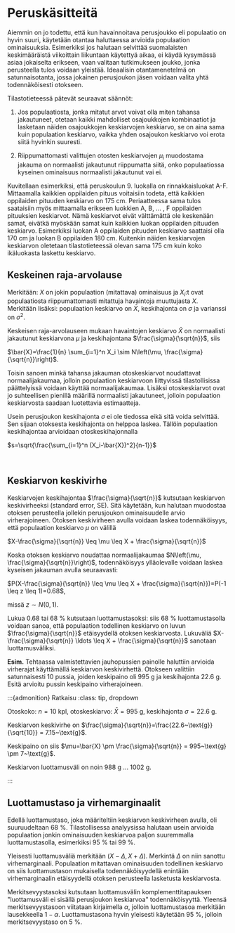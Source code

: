 # Peruskäsitteitä

Aiemmin on jo todettu, että kun havainnoitava perusjoukko eli populaatio on hyvin suuri, käytetään otantaa haluttaessa arvioida populaation ominaisuuksia. Esimerkiksi jos halutaan selvittää suomalaisten keskimääräistä viikoittain liikuntaan käytettyä aikaa, ei käydä kysymässä asiaa jokaiselta erikseen, vaan valitaan tutkimukseen joukko, jonka perusteella tulos voidaan yleistää. Ideaalisin otantamenetelmä on satunnaisotanta, jossa jokainen perusjoukon jäsen voidaan valita yhtä todennäköisesti otokseen.

Tilastotieteessä pätevät seuraavat säännöt: 

1. Jos populaatiosta, jonka mitatut arvot voivat olla miten tahansa jakautuneet, otetaan kaikki mahdolliset osajoukkojen kombinaatiot ja lasketaan näiden osajoukkojen keskiarvojen keskiarvo, se on aina sama kuin populaation keskiarvo, vaikka yhden osajoukon keskiarvo voi erota siitä hyvinkin suuresti.

2. Riippumattomasti valittujen otosten keskiarvojen $\mu_i$ muodostama jakauma on normaalisti jakautunut riippumatta siitä, onko populaatiossa kyseinen ominaisuus normaalisti jakautunut vai ei.

Kuvitellaan esimerkiksi, että peruskoulun 9. luokalla on rinnakkaisluokat A-F. Mittaamalla kaikkien oppilaiden pituus voitaisiin todeta, että kaikkien oppilaiden pituuden keskiarvo on 175 cm. Periaatteessa sama tulos saataisiin myös mittaamalla erikseen luokkien A, B, ... , F oppilaiden pituuksien keskiarvot. Nämä keskiarvot eivät välttämättä ole keskenään samat, eivätkä myöskään samat kuin kaikkien luokan oppilaiden pituuden keskiarvo. Esimerkiksi luokan A oppilaiden pituuden keskiarvo saattaisi olla 170 cm ja luokan B oppilaiden 180  cm. Kuitenkin näiden keskiarvojen keskiarvon oletetaan tilastotieteessä olevan sama 175 cm kuin koko ikäluokasta laskettu keskiarvo.


## Keskeinen raja-arvolause

Merkitään: $X$ on jokin populaation (mitattava) ominaisuus ja $X_i$:t ovat populaatiosta riippumattomasti mitattuja havaintoja muuttujasta $X$. Merkitään lisäksi: populaation keskiarvo on $\bar{X}$, keskihajonta on $\sigma$ ja varianssi on $\sigma^2$.

Keskeisen raja-arvolauseen mukaan havaintojen keskiarvo $\bar{X}$ on normaalisti jakautunut keskiarvona $\mu$ ja keskihajontana $\frac{\sigma}{\sqrt{n}}$, siis

$\bar{X}=\frac{1}{n} \sum_{i=1}^n X_i \sim N\left(\mu, \frac{\sigma}{\sqrt{n}}\right)$.

Toisin sanoen minkä tahansa jakauman otoskeskiarvot noudattavat normaalijakaumaa, jolloin populaation keskiarvoon liittyvissä tilastollisissa päättelyissä voidaan käyttää normaalijakaumaa. Lisäksi otoskeskiarvot ovat jo suhteellisen pienillä määrillä normaalisti jakautuneet, jolloin populaation keskiarvosta saadaan luotettavia estimaatteja.

Usein perusjoukon keskihajonta $\sigma$ ei ole tiedossa eikä sitä voida selvittää. Sen sijaan otoksesta keskihajonta on helppoa laskea. Tällöin populaation keskihajontaa arvioidaan otoskeskihajonnalla

$s=\sqrt{\frac{\sum_{i=1}^n (X_i-\bar{X})^2}{n-1}}$

 
## Keskiarvon keskivirhe

Keskiarvojen keskihajontaa $\frac{\sigma}{\sqrt{n}}$ kutsutaan keskiarvon keskivirheeksi (standard error, SE). Sitä käytetään, kun halutaan  muodostaa otoksen perusteella jollekin perusjoukon ominaisuudelle arvio virherajoineen. Otoksen keskivirheen avulla voidaan laskea todennäköisyys, että populaation keskiarvo $\mu$ on välillä 

$X-\frac{\sigma}{\sqrt{n}} \leq \mu \leq X + \frac{\sigma}{\sqrt{n}}$ 

Koska otoksen keskiarvo noudattaa normaalijakaumaa $N\left(\mu, \frac{\sigma}{\sqrt{n}}\right)$, todennäköisyys ylläolevalle voidaan laskea kyseisen jakauman avulla seuraavasti:

$P(X-\frac{\sigma}{\sqrt{n}} \leq \mu \leq X + \frac{\sigma}{\sqrt{n}})=P(-1 \leq z \leq 1)=0.68$,

missä $z \sim N(0,1)$.

Lukua 0.68 tai 68 % kutsutaan luottamustasoksi: siis 68 % luottamustasolla voidaan sanoa, että populaation todellinen keskiarvo on luvun $\frac{\sigma}{\sqrt{n}}$ etäisyydellä otoksen keskiarvosta. Lukuväliä $X-\frac{\sigma}{\sqrt{n}} \ldots \leq X + \frac{\sigma}{\sqrt{n}}$ sanotaan luottamusväliksi.

**Esim.** Tehtaassa valmistettavien jauhopussien painolle haluttiin arvioida virherajat käyttämällä keskiarvon keskivirhettä. Otokseen valittiin satunnaisesti 10 pussia, joiden keskipaino oli 995 g ja keskihajonta 22.6 g. Esitä arvioitu pussin keskipaino virherajoineen.

:::{admonition} Ratkaisu
:class: tip, dropdown

Otoskoko: $n=10$ kpl, otoskeskiarvo: $\bar{X}=995$ g, keskihajonta $\sigma=22.6$ g.

Keskiarvon keskivirhe on $\frac{\sigma}{\sqrt{n}}=\frac{22.6~\text{g}}{\sqrt{10}} = 7.15~\text{g}$.

Keskipaino on siis $\mu=\bar{X} \pm \frac{\sigma}{\sqrt{n}} = 995~\text{g} \pm 7~\text{g}$.

Keskiarvon luottamusväli on noin 988 g ... 1002 g.

:::
 
## Luottamustaso ja virhemarginaalit

Edellä luottamustaso, joka määriteltiin keskiarvon keskivirheen avulla, oli suuruudeltaan 68 %. Tilastollisessa analyysissa halutaan usein arvioida populaation jonkin ominaisuuden keskiarvoa paljon suuremmalla luottamustasolla, esimerkiksi 95 % tai 99 %.

Yleisesti luottamusväliä merkitään $(X-\Delta, X+\Delta)$. Merkintä $\Delta$ on niin sanottu virhemarginaali. Populaation mitattavan ominaisuuden todellinen keskiarvo on siis luottamustason mukaisella todennäköisyydellä enintään virhemarginaalin etäisyydellä otoksen perusteella lasketusta keskiarvosta.

Merkitsevyystasoksi kutsutaan luottamusvälin komplementtitapauksen "luottamusväli ei sisällä perusjoukon keskiarvoa" todennäköisyyttä. Yleensä merkitsevyystasoon viitataan kirjaimella $\alpha$, jolloin luottamustasoa merkitään lausekkeella $1-\alpha$. Luottamustasona hyvin yleisesti käytetään 95 %, jolloin merkitsevyystaso on 5 %. 